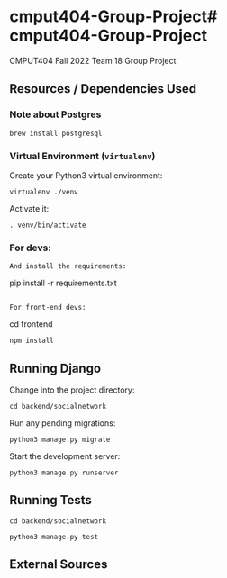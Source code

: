 # cmput404-Group-Project# cmput404-Group-Project

CMPUT404 Fall 2022 Team 18 Group Project

## Resources / Dependencies Used


### Note about Postgres

```shell
brew install postgresql
```

### Virtual Environment (`virtualenv`)

Create your Python3 virtual environment:
```console
virtualenv ./venv
```

Activate it:
```console
. venv/bin/activate
```

### For devs:
```
And install the requirements:
```
pip install -r requirements.txt
```

For front-end devs:
```
cd frontend
```
npm install
```

## Running Django

Change into the project directory:
```console
cd backend/socialnetwork
```

Run any pending migrations:

```console
python3 manage.py migrate
```

Start the development server:

```console
python3 manage.py runserver
```

## Running Tests
```console
cd backend/socialnetwork
```

```console
python3 manage.py test
```

## External Sources
